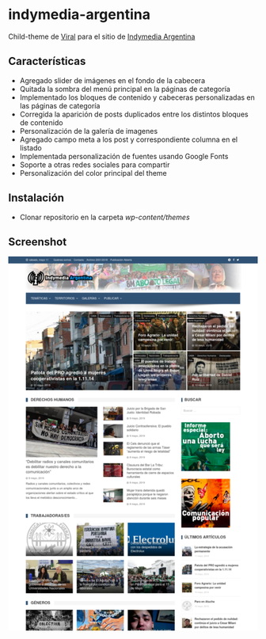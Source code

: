 # indymedia-argentina
Child-theme de [Viral](https://es-ar.wordpress.org/themes/viral/) para el sitio de [Indymedia Argentina](http://argentina.indymedia.org/)

## Características
* Agregado slider de imágenes en el fondo de la cabecera
* Quitada la sombra del menú principal en la páginas de categoría
* Implementado los bloques de contenido y cabeceras personalizadas en las páginas de categoría
* Corregida la aparición de posts duplicados entre los distintos bloques de contenido
* Personalización de la galería de imagenes
* Agregado campo meta a los post y correspondiente columna en el listado
* Implementada personalización de fuentes usando Google Fonts
* Soporte a otras redes sociales para compartir
* Personalización del color principal del theme

## Instalación
* Clonar repositorio en la carpeta *wp-content/themes*

## Screenshot
![Indymedia Argentina](/screenshot.png)
